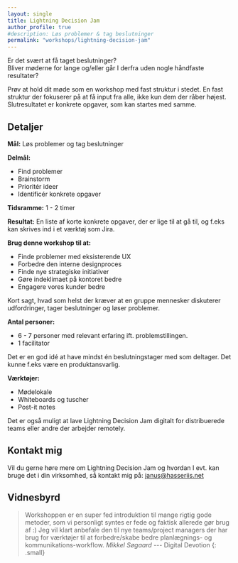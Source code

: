 ```yaml
---
layout: single
title: Lightning Decision Jam
author_profile: true
#description: Løs problemer & tag beslutninger
permalink: "workshops/lightning-decision-jam"
---
```


Er det svært at få taget beslutninger? <br />
Bliver møderne for lange og/eller går I derfra uden nogle håndfaste resultater?

Prøv at hold dit møde som en workshop med fast struktur i stedet.
En fast struktur der fokuserer på at få input fra alle, ikke kun dem der råber højest.
Slutresultatet er konkrete opgaver, som kan startes med samme.

## Detaljer

**Mål:** Løs problemer og tag beslutninger

**Delmål:**

- Find problemer
- Brainstorm
- Prioritér ideer
- Identificér konkrete opgaver

**Tidsramme:** 1 - 2 timer

**Resultat:** En liste af korte konkrete opgaver, der er lige til at gå til, og f.eks kan skrives ind i et værktøj som Jira.

**Brug denne workshop til at:**

- Finde problemer med eksisterende UX
- Forbedre den interne designproces
- Finde nye strategiske initiativer
- Gøre indeklimaet på kontoret bedre
- Engagere vores kunder bedre

Kort sagt, hvad som helst der kræver at en gruppe mennesker diskuterer udfordringer, tager beslutninger og løser problemer.

**Antal personer:**

- 6 - 7 personer med relevant erfaring ift. problemstillingen.
- 1 facilitator

Det er en god idé at have mindst én beslutningstager med som deltager. Det kunne f.eks være en produktansvarlig.

**Værktøjer:**

- Mødelokale
- Whiteboards og tuscher
- Post-it notes

Det er også muligt at lave Lightning Decision Jam digitalt for distribuerede teams eller andre der arbejder remotely.

## Kontakt mig

Vil du gerne høre mere om Lightning Decision Jam og hvordan I evt. kan bruge det i din virksomhed, så kontakt mig på: <a href="mailto:janus@hasseriis.net">janus@hasseriis.net</a>

## Vidnesbyrd

> Workshoppen er en super fed introduktion til mange rigtig gode metoder, som vi personligt syntes er fede og faktisk allerede gør brug af :)
> Jeg vil klart anbefale den til nye teams/project managers der har brug for værktøjer til at forbedre/skabe bedre planlægnings- og kommunikations-workflow.
> <cite>Mikkel Søgaard</cite> --- Digital Devotion
> {: .small}
